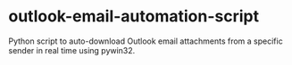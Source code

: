 # outlook-email-automation-script
Python script to auto-download Outlook email attachments from a specific sender in real time using pywin32.
